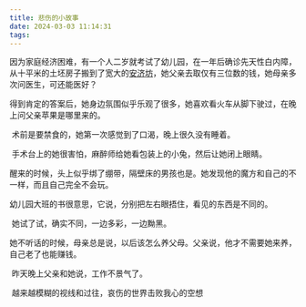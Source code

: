 ```yaml
---
title: 悲伤的小故事
date: 2024-03-03 11:14:31
tags: 
---
```


​	因为家庭经济困难，有一个人二岁就考试了幼儿园，在一年后确诊先天性白内障，从十平米的土坯房子搬到了宽大的[安济坊](https://baike.baidu.com/item/安济坊/10571226?fromModule=lemma_inlink)，她父亲去取仅有三位数的钱，她母亲多次问医生，可还能医好？

​	得到肯定的答案后，她身边氛围似乎乐观了很多，她喜欢看火车从脚下驶过，在晚上问父亲苹果是哪里来的。

​	术前是要禁食的，她第一次感觉到了口渴，晚上很久没有睡着。

​	手术台上的她很害怕，麻醉师给她看包装上的小兔，然后让她闭上眼睛。

​	醒来的时候，头上似乎绑了绷带，隔壁床的男孩也是。她发现他的魔方和自己的不一样，而且自己完全不会玩。

​	幼儿园大班的书很意思，它说，分别把左右眼捂住，看见的东西是不同的。

​	她试了试，确实不同，一边多彩，一边黝黑。

​	她不听话的时候，母亲总是说，以后该怎么养父母。父亲说，他才不需要她来养，自己老了也能赚钱。

​	昨天晚上父亲和她说，工作不景气了。

​	越来越模糊的视线和过往，哀伤的世界击败我心的空想

​	
